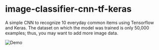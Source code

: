 # image-classifier-cnn-tf-keras
A simple CNN to recognize 10 everyday common items using Tensorflow and Keras. The dataset on which the model was trained is only 50,000 examples; thus, you may want to add more image data.

![Demo](https://github.com/Trollgen-Studios/image-classifier-cnn-tf-keras/blob/master/classifier.JPG)
